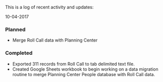 This is a log of recent activity and updates:

10-04-2017
### Planned

- Merge Roll Call data with Planning Center

### Completed  

- Exported 311 records from Roll Call to tab delimited text file.
- Created Google Sheets workbook to begin working on a data migration routine to merge Planning Center People database with Roll Call data.
